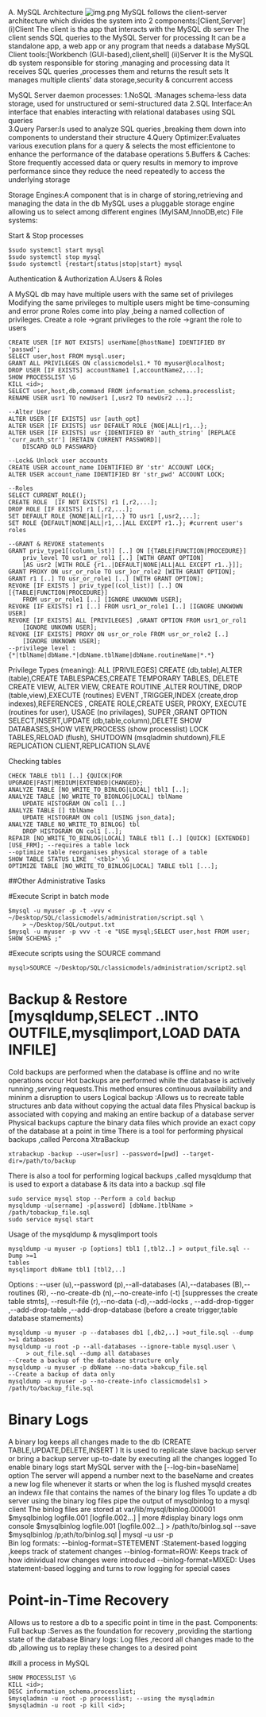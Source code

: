 A. MySQL Architecture
![img.png](img.png)
MySQL follows the client-server architecture which divides the system into 2 components:[Client,Server]
(i)Client
 The client is tha app that interacts with the MySQL db server
 The client sends SQL queries to the MySQL Server for processing
 It can be a standalone app, a web app or any program that needs a database
 MySQL Client tools:[Workbench (GUI-based),client,shell]
(ii)Server
 It is the MySQL db system responsible for storing ,managing and processing data
 It receives SQL queries ,processes them and returns the result sets
 It manages multiple clients' data storage,security & concurrent access

 MySQL Server daemon processes:
    1.NoSQL :Manages schema-less data storage, used for unstructured or semi-structured data
    2.SQL Interface:An interface that enables interacting with relational databases using SQL queries  
    3.Query Parser:Is used to analyze SQL queries ,breaking them down into components to understand their structure
    4.Query Optimizer:Evaluates various execution plans for a query & selects the most efficientone to enhance the performance of the database operations
   5.Buffers & Caches: Store frequently accessed data or query results in memory to improve performance since they reduce the need repeatedly to access the underlying storage

 Storage Engines:A component that is in charge of storing,retrieving and managing the data in the db
 MySQL uses a pluggable storage engine allowing us to select among different engines (MyISAM,InnoDB,etc)
 File systems:


Start & Stop processes

    $sudo systemctl start mysql
    $sudo systemctl stop mysql
    $sudo systemctl {restart|status|stop|start} mysql

Authentication & Authorization
 A.Users & Roles
 
 A MySQL db may have multiple users with the same set of privileges
 Modifying the same privileges to multiple users might be time-consuming and error prone
 Roles come into play ,being a named collection of privileges.
 Create a role ->grant privileges to the role ->grant the role to users

    CREATE USER [IF NOT EXISTS] userName[@hostName] IDENTIFIED BY 'passwd';
    SELECT user,host FROM mysql.user;
    GRANT ALL PRIVILEGES ON classicmodels1.* TO myuser@localhost;
    DROP USER [IF EXISTS] accountName1 [,accountName2,...];
    SHOW PROCESSLIST \G
    KILL <id>;
    SELECT user,host,db,command FROM information_schema.processlist;
    RENAME USER usr1 TO newUser1 [,usr2 TO newUsr2 ...];

    --Alter User 
    ALTER USER [IF EXISTS] usr [auth_opt]
    ALTER USER [IF EXISTS] usr DEFAULT ROLE {NOE|ALL|r1,..};
    ALTER USER [IF EXISTS] usr {IDENTIFIED BY 'auth_string' [REPLACE 'curr_auth_str'] [RETAIN CURRENT PASSWORD]|
        DISCARD OLD PASSWARD}

    --Lock& Unlock user accounts
    CREATE USER account_name IDENTIFIED BY 'str' ACCOUNT LOCK;
    ALTER USER account_name IDENTIFIED BY 'str_pwd' ACCOUNT LOCK;

    --Roles
    SELECT CURRENT_ROLE();
    CREATE ROLE  [IF NOT EXISTS] r1 [,r2,...];
    DROP ROLE [IF EXISTS] r1 [,r2,...];
    SET DEFAULT ROLE {NONE|ALL|r1,..} TO usr1 [,usr2,...];
    SET ROLE {DEFAULT|NONE|ALL|r1,..|ALL EXCEPT r1..}; #current user's roles

    --GRANT & REVOKE statements
    GRANT priv_type1[(column_lst)] [..] ON [{TABLE|FUNCTION|PROCEDURE}] 
        priv_level TO usr1_or_rol1 [..] [WITH GRANT OPTION]
        [AS usr2 [WITH ROLE {r1..|DEFAULT|NONE|ALL|ALL EXCEPT r1..}]];
    GRANT PROXY ON usr_or_role TO usr_)or_role2 [WITH GRANT OPTION];
    GRANT r1 [..] TO usr_or_role1 [..] [WITH GRANT OPTION];
    REVOKE [IF EXISTS ] priv_type[(col_list)] [..] ON [{TABLE|FUNCTION|PROCEDURE}]
        FROM usr_or_role1 [..] [IGNORE UNKNOWN USER];
    REVOKE [IF EXISTS] r1 [..] FROM usr1_or_role1 [..] [IGNORE UNKWOWN USER]
    REVOKE [IF EXISTS] ALL [PRIVILEGES] ,GRANT OPTION FROM usr1_or_rol1 
        [IGNORE UNKOWN USER];
    REVOKE [IF EXISTS] PROXY ON usr_or_role FROM usr_or_role2 [..] 
        [IGNORE UNKNOWN USER];
    --privilege level : {*|tblName|dbName.*|dbName.tblName|dbName.routineName|*.*}

 Privilege Types (meaning):
  ALL [PRIVILEGES] CREATE (db,table),ALTER (table),CREATE TABLESPACES,CREATE TEMPORARY TABLES, DELETE
  CREATE VIEW, ALTER VIEW, CREATE ROUTINE ,ALTER ROUTINE, DROP (table,view),EXECUTE (routines)
  EVENT ,TRIGGER,INDEX (create,drop indexes),REFERENCES ,
  CREATE ROLE,CREATE USER, PROXY, EXECUTE (routines for user), USAGE (no privilages), SUPER ,GRANT OPTION
  SELECT,INSERT,UPDATE (db,table,column),DELETE
  SHOW DATABASES,SHOW VIEW,PROCESS (show processlist)
  LOCK TABLES,RELOAD (flush), SHUTDOWN (msqladmin shutdown),FILE
  REPLICATION CLIENT,REPLICATION SLAVE

 Checking tables 

    CHECK TABLE tbl1 [..] {QUICK|FOR UPGRADE|FAST|MEDIUM|EXTENDED|CHANGED};
    ANALYZE TABLE [NO_WRITE_TO_BINLOG|LOCAL] tbl1 [..];
    ANALYZE TABLE [NO_WRITE_TO_BIONLOG|LOCAL] tblName 
        UPDATE HISTOGRAM ON col1 [..]
    ANALYZE TABLE [] tblName 
        UPDATE HISTOGRAM ON col1 [USING json_data];
    ANALYZE TABLE NO_WRITE_TO_BINLOG] tbl 
        DROP HISTOGRAM ON col1 [..];
    REPAIR [NO_WRITE_TO_BINLOG|LOCAL] TABLE tbl1 [..] [QUICK] [EXTENDED] [USE_FRM]; --requires a table lock
    --optimize table reorganises physical storage of a table
    SHOW TABLE STATUS LIKE  '<tbl>' \G
    OPTIMIZE TABLE [NO_WRITE_TO_BINLOG|LOCAL] TABLE tbl1 [...];

##Other Administrative Tasks 

#Execute Script in batch mode 
    
    $mysql -u myuser -p -t -vvv < ~/Desktop/SQL/classicmodels/administration/script.sql \
        > ~/Desktop/SQL/output.txt 
    $mysql -u myuser -p vvv -t -e "USE mysql;SELECT user,host FROM user; SHOW SCHEMAS ;"
#Execute scripts using the SOURCE command 
    
    mysql>SOURCE ~/Desktop/SQL/classicmodels/administration/script2.sql 

# Backup & Restore [mysqldump,SELECT ..INTO OUTFILE,mysqlimport,LOAD DATA INFILE]
 Cold backups are performed when the database is offline and no write operations occur
 Hot backups are performed while the database is actively running ,serving requests.This method ensures continuous availability and mininm a disruption to users
 Logical backup :Allows us to recreate table structures anb data without copying the actual data files
 Physical backup is associated with copying and making an  entire backup of a  database server 
 Physical backups capture the binary data files which provide an exact copy of the database at a point in time
 There is a tool for performing physical backups ,called Percona XtraBackup

    xtrabackup -backup --user=[usr] --password=[pwd] --target-dir=/path/to/backup

 There is also a tool for performing logical backups ,called mysqldump that is used to export a database & its data into a backup .sql file

    sudo service mysql stop --Perform a cold backup
    mysqldump -u[sername] -p[assword] [dbName.]tblName > /path/tobackup_file.sql 
    sudo service mysql start

 Usage of the mysqldump & mysqlimport tools

    mysqldump -u myuser -p [options] tbl1 [,tbl2..] > output_file.sql --Dump >=1 
    tables
    mysqlimport dbName tbl1 [tbl2,..]
 Options : --user (u),--password (p),--all-databases (A),--databases (B),--routines (R),
    --no-create-db (n),--no-create-info (-t) [suppresses the create table stmts],
    --result-file (r),--no-data (-d),--add-locks ,
    --add-drop-tigger ,--add-drop-table ,--add-drop-database (before a create trigger,table database stamements)

    mysqldump -u myuser -p --databases db1 [,db2,..] >out_file.sql --dump >=1 databases
    mysqldump -u root -p --all-databases --ignore-table mysql.user \
         > out_file.sql --dump all databases
    --Create a backup of the database structure only
    mysqldump -u myuser -p dbName --no-data >bakcup_file.sql
    --Create a backup of data only
    mysqldump -u myuser -p --no-create-info classicmodels1 > /path/to/backup_file.sql 
 # Binary Logs
  A binary log keeps all changes made to the db (CREATE TABLE,UPDATE,DELETE,INSERT ) 
  It is used to replicate slave backup server or bring a backup server up-to-date by executing all the changes logged
  To enable binary logs start MySQL server with the [--log-bin=baseName] option
  The server will append a number next to the baseName and creates a new log file whenever it starts or when the log is flushed
  mysqld creates an indewx file that contains the names of the binary log files
  To update a db server using the binary log files pipe the output of mysqlbinlog to a mysql client
  The binlog files are stored at var/lib/mysql/binlog.000001
    $mysqlbinlog logfile.001 [logfile.002...] | more #display binary logs onm console
    $mysqlbinlog logfile.001 [logfile.002...] > /path/to/binlog.sql --save 
    $mysqlbinlog /p;ath/to/binlog.sql | mysql -u usr -p  
  Bin log formats:
    --binlog-format=STETEMENT :Statement-based logging ,keeps track of statement changes
    --binlog-format=ROW: Keeps track of how idnividual row changes were introduced
    --binlog-format=MIXED: Uses statement-based logging and turns to row logging for special cases
 # Point-in-Time Recovery 
 Allows us to restore a db to a specific point in time in the past. Components:
    Full backup :Serves as the foundation for recovery ,providing the startiong state of the database
    Binary logs: Log files ,record all changes made to the db ,allowing us to replay these changes to a desired point


#kill a process in MySQL 

    SHOW PROCESSLIST \G
    KILL <id>;
    DESC information_schema.processlist;
    $mysqladmin -u root -p processlist; --using the mysqladmin
    $mysqladmin -u root -p kill <id>;

